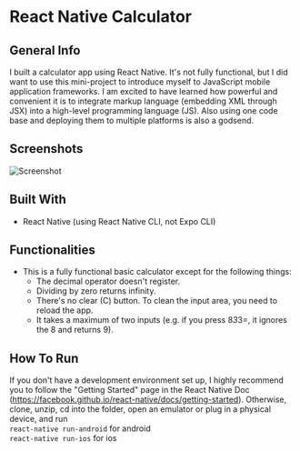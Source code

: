 
# React Native Calculator
## General Info
I built a calculator app using React Native. It's not fully functional, but I did want to use this mini-project to introduce myself to JavaScript mobile application frameworks. I am excited to have learned how powerful and convenient it is to integrate markup language (embedding XML through JSX) into a high-level programming language (JS). Also using one code base and deploying them to multiple platforms is also a godsend.
## Screenshots
![Screenshot](https://i.imgur.com/w9ETQ0y.png)
## Built With
 - React Native (using React Native CLI, not Expo CLI)
## Functionalities
- This is a fully functional basic calculator except for the following things:
	- The decimal operator doesn't register.
	- Dividing by zero returns infinity.
	- There's no clear (C) button. To clean the input area, you need to reload the app.
	- It takes a maximum of two inputs (e.g. if you press 8*3*3=, it ignores the 8 and returns 9).
## How To Run
If you don't have a development environment set up, I highly recommend you to follow the "Getting Started" page in the React Native Doc (https://facebook.github.io/react-native/docs/getting-started). Otherwise, clone, unzip, cd into the folder, open an emulator or plug in a physical device, and run<br>
`react-native run-android` for android<br>
`react-native run-ios` for ios